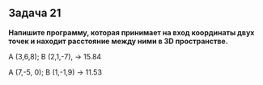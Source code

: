 ## **Задача 21** ##

**Напишите программу, которая принимает на вход координаты двух точек и находит расстояние между ними в 3D пространстве.**

A (3,6,8); B (2,1,-7), -> 15.84

A (7,-5, 0); B (1,-1,9) -> 11.53